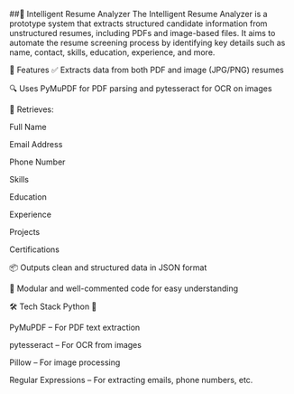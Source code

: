 ##🧠 Intelligent Resume Analyzer
The Intelligent Resume Analyzer is a prototype system that extracts structured candidate information from unstructured resumes, including PDFs and image-based files. It aims to automate the resume screening process by identifying key details such as name, contact, skills, education, experience, and more.

📌 Features
✅ Extracts data from both PDF and image (JPG/PNG) resumes

🔍 Uses PyMuPDF for PDF parsing and pytesseract for OCR on images

🧾 Retrieves:

Full Name

Email Address

Phone Number

Skills

Education

Experience

Projects

Certifications

📦 Outputs clean and structured data in JSON format

📘 Modular and well-commented code for easy understanding

🛠️ Tech Stack
Python 🐍

PyMuPDF – For PDF text extraction

pytesseract – For OCR from images

Pillow – For image processing

Regular Expressions – For extracting emails, phone numbers, etc.
